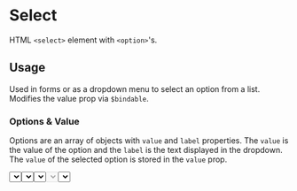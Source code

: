 <script lang="ts">
import DocsExample from '$lib/components/utils/DocsExample.svelte'
import Select from '$lib/components/Select.svelte'

let options = $state([
  { value: '1', label: 'Option 1' },
  { value: '2', label: 'Option 2' },
  { value: '3', label: 'Option 3' },
])

let optionsWithDisabled = $state([
  { value: '1', label: 'Option 1' },
  { value: '2', label: 'Option 2', disabled: true },
  { value: '3', label: 'Option 3' },
])

let value = $state('')
let otherValue = $state('2')
let inputstate = $state('untouched')
</script>

# Select

HTML `<select>` element with `<option>`'s.

## Usage

Used in forms or as a dropdown menu to select an option from a list. Modifies the value prop via `$bindable`.

### Options & Value

Options are an array of objects with `value` and `label` properties. The `value` is the value of the option and the `label` is the text displayed in the dropdown. The `value` of the selected option is stored in the `value` prop.

<DocsExample>
  <Select bind:value {options} placeholder="Select an option" />
</DocsExample>
<DocsExample>
  <p style="margin: 0;">value: <code>{value}</code></p>
</DocsExample>

```svelte
<script>
let options = $state([
  { value: '1', label: 'Option 1' },
  { value: '2', label: 'Option 2' },
  { value: '3', label: 'Option 3' },
])

let value = $state('')
</script>

<Select bind:value {options} placeholder="Select an option" />
<p>value: <code>{value}</code></p>
```

### Input State

Input state can be set to `touched`, `untouched`, or `invalid`. If not set, the default state is `untouched`. Input state uses `$bindable` to modify the state prop, on change will set state to `touched` if state is `untouched`.

See [Input Types](/docs/types/Input) for more information on input states.

<DocsExample>
  <Select {options} bind:inputstate />
</DocsExample>
<DocsExample>
  <p style="margin: 0;">inputstate: <code>{inputstate}</code></p>
</DocsExample>

```svelte
<script>
let inputstate = $state('untouched')
</script>

<Select {options} bind:inputstate />
<p>inputstate: <code>{inputstate}</code></p>
```

State can be set to `invalid`.

<DocsExample>
  <Select {options} inputstate='invalid' />
</DocsExample>

```svelte
<Select {options} inputstate="invalid" />
```

### Disabled

The select can be disabled using the HTML `disabled` attribute. Disabled input elements such as select should generally be avoided if at all possible as they can be confusing to users, and only used when the select can be re-enabled by a user action in the same context.

<DocsExample>
  <Select {options} disabled />
</DocsExample>

```svelte
<Select {options} disabled />
```

Indivial options can also be disabled.

<DocsExample>
  <Select options={optionsWithDisabled} />
</DocsExample>

```svelte
<script>
let optionsWithDisabled = $state([
  { value: '1', label: 'Option 1' },
  { value: '2', label: 'Option 2', disabled: true },
  { value: '3', label: 'Option 3' },
])
</script>

<Select options={optionsWithDisabled} />
```

## Types

### Props

Inherits `FormElementProps`.

| Name        | Type           | Required | Default     | Description                                             |
| ----------- | -------------- | :------: | ----------- | ------------------------------------------------------- |
| options     | `SelectOption` |    ✅     |             | Array of objects with `value` and `label` properties.   |
| value       | `string`       |          |             | Value of the selected option.                           |
| placeholder | `string`       |          |             | Placeholder text.                                       |
| fullwidth   | `boolean`      |          | `false`     | Full width select.                                      |
| disabled    | `boolean`      |          | `false`     | Disables the select. Inherited from `FormElementProps`. |
| inputstate  | `InputState`   |          | `untouched` | State of the select. Inherited from `FormElementProps`. |
| name        | `string`       |          |             | Name of the select. Inherited from `FormElementProps`.  |
| id          | `string`       |          |             | ID of the select. Inherited from `FormElementProps`.    |
| required    | `boolean`      |          | `false`     | Required attribute. Inherited from `FormElementProps`.  |

### SelectOption

| Name     | Type      | Required | Default | Description          |
| -------- | --------- | :------: | ------- | -------------------- |
| value    | `string`  |    ✅     |         | Value of the option. |
| label    | `string`  |    ✅     |         | Label of the option. |
| disabled | `boolean` |          | `false` | Disables the option. |

## References

- [InputState](/docs/types/input#inputstate)
- [FormElementProps](/docs/types/input#formelementprops)

